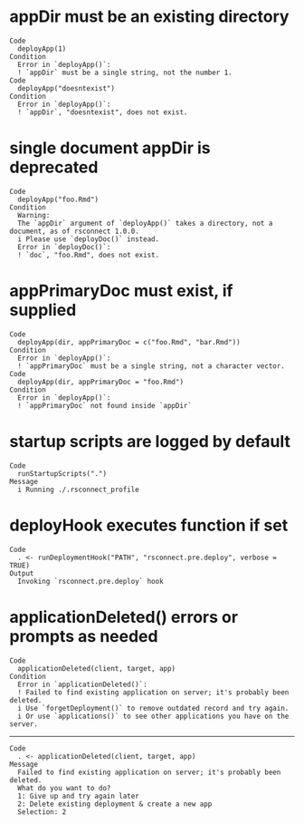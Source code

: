 # appDir must be an existing directory

    Code
      deployApp(1)
    Condition
      Error in `deployApp()`:
      ! `appDir` must be a single string, not the number 1.
    Code
      deployApp("doesntexist")
    Condition
      Error in `deployApp()`:
      ! `appDir`, "doesntexist", does not exist.

# single document appDir is deprecated

    Code
      deployApp("foo.Rmd")
    Condition
      Warning:
      The `appDir` argument of `deployApp()` takes a directory, not a document, as of rsconnect 1.0.0.
      i Please use `deployDoc()` instead.
      Error in `deployDoc()`:
      ! `doc`, "foo.Rmd", does not exist.

# appPrimaryDoc must exist, if supplied

    Code
      deployApp(dir, appPrimaryDoc = c("foo.Rmd", "bar.Rmd"))
    Condition
      Error in `deployApp()`:
      ! `appPrimaryDoc` must be a single string, not a character vector.
    Code
      deployApp(dir, appPrimaryDoc = "foo.Rmd")
    Condition
      Error in `deployApp()`:
      ! `appPrimaryDoc` not found inside `appDir`

# startup scripts are logged by default

    Code
      runStartupScripts(".")
    Message
      i Running ./.rsconnect_profile

# deployHook executes function if set

    Code
      . <- runDeploymentHook("PATH", "rsconnect.pre.deploy", verbose = TRUE)
    Output
      Invoking `rsconnect.pre.deploy` hook

# applicationDeleted() errors or prompts as needed

    Code
      applicationDeleted(client, target, app)
    Condition
      Error in `applicationDeleted()`:
      ! Failed to find existing application on server; it's probably been deleted.
      i Use `forgetDeployment()` to remove outdated record and try again.
      i Or use `applications()` to see other applications you have on the server.

---

    Code
      . <- applicationDeleted(client, target, app)
    Message
      Failed to find existing application on server; it's probably been deleted.
      What do you want to do?
      1: Give up and try again later
      2: Delete existing deployment & create a new app
      Selection: 2

